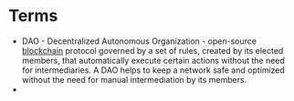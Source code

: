 # Terms

- DAO - Decentralized Autonomous Organization - open-source [blockchain](https://coinmarketcap.com/alexandria/glossary/blockchain) protocol governed by a set of rules, created by its elected members,  that automatically execute certain actions without the need for  intermediaries. A DAO helps to keep a network safe and optimized without the need for manual intermediation by its members.
- 

